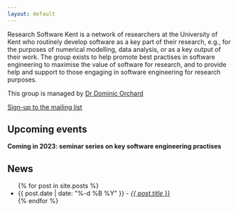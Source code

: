 ```yaml
---
layout: default
---
```


<style>
  #signUp {
    border-style: outline;
    
  }
</style>

Research Software Kent is a network of researchers at the University of Kent who routinely develop software as a key part of their research, e.g., for the purposes of numerical modelling, data analysis, or as a key output of their work.  The group exists to help promote best practises in software engineering to maximise the value of software for research, and to provide help and support to those engaging in software engineering for research purposes.

This group is managed by [Dr Dominic Orchard](mailto:d.a.orchard@kent.ac.uk)

<a href="https://lists.kent.ac.uk/sympa/info/research-software-kent">
<div id='signUp'>
Sign-up to the mailing list
</div>
</a>

## Upcoming events

__Coming in 2023: seminar series on key software engineering practises__

## News

<ul>
  {% for post in site.posts %}
    <li>
	    {{ post.date | date: "%-d %B %Y" }} - <i><a href="{{ post.url }}">{{ post.title }}</a></i>
    </li>
  {% endfor %}
</ul>